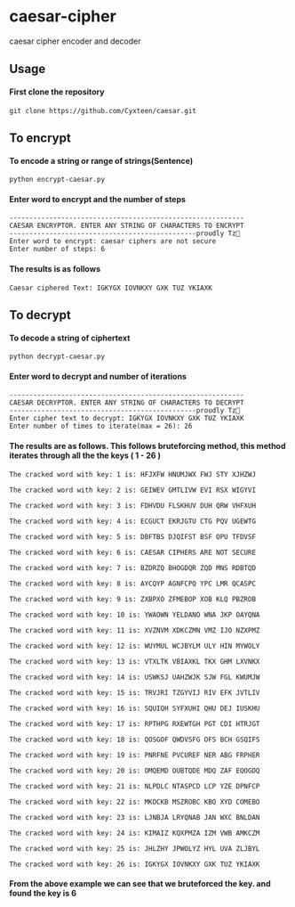# caesar-cipher
 caesar cipher encoder and decoder

## Usage
#### First clone the repository
    git clone https://github.com/Cyxteen/caesar.git
## To encrypt
#### To encode a string or range of strings(Sentence)
    python encrypt-caesar.py

#### Enter word to encrypt and the number of steps
    -----------------------------------------------------------
    CAESAR ENCRYPTOR. ENTER ANY STRING OF CHARACTERS TO ENCRYPT
    -----------------------------------------------proudly Tz🖤
    Enter word to encrypt: caesar ciphers are not secure
    Enter number of steps: 6

#### The results is as follows
    Caesar ciphered Text: IGKYGX IOVNKXY GXK TUZ YKIAXK

## To decrypt

#### To decode a string of ciphertext
    python decrypt-caesar.py

#### Enter word to decrypt and number of iterations
    -----------------------------------------------------------
    CAESAR DECRYPTOR. ENTER ANY STRING OF CHARACTERS TO DECRYPT
    -----------------------------------------------proudly Tz🖤
    Enter cipher text to decrypt: IGKYGX IOVNKXY GXK TUZ YKIAXK
    Enter number of times to iterate(max = 26): 26

#### The results are as follows. This follows bruteforcing method, this method iterates through all the the keys ( 1 - 26 )
    The cracked word with key: 1 is: HFJXFW HNUMJWX FWJ STY XJHZWJ 

    The cracked word with key: 2 is: GEIWEV GMTLIVW EVI RSX WIGYVI 

    The cracked word with key: 3 is: FDHVDU FLSKHUV DUH QRW VHFXUH 

    The cracked word with key: 4 is: ECGUCT EKRJGTU CTG PQV UGEWTG 

    The cracked word with key: 5 is: DBFTBS DJQIFST BSF OPU TFDVSF 

    The cracked word with key: 6 is: CAESAR CIPHERS ARE NOT SECURE 

    The cracked word with key: 7 is: BZDRZQ BHOGDQR ZQD MNS RDBTQD 

    The cracked word with key: 8 is: AYCQYP AGNFCPQ YPC LMR QCASPC 

    The cracked word with key: 9 is: ZXBPXO ZFMEBOP XOB KLQ PBZROB 

    The cracked word with key: 10 is: YWAOWN YELDANO WNA JKP OAYQNA

    The cracked word with key: 11 is: XVZNVM XDKCZMN VMZ IJO NZXPMZ

    The cracked word with key: 12 is: WUYMUL WCJBYLM ULY HIN MYWOLY

    The cracked word with key: 13 is: VTXLTK VBIAXKL TKX GHM LXVNKX        

    The cracked word with key: 14 is: USWKSJ UAHZWJK SJW FGL KWUMJW        

    The cracked word with key: 15 is: TRVJRI TZGYVIJ RIV EFK JVTLIV        

    The cracked word with key: 16 is: SQUIQH SYFXUHI QHU DEJ IUSKHU        

    The cracked word with key: 17 is: RPTHPG RXEWTGH PGT CDI HTRJGT        

    The cracked word with key: 18 is: QOSGOF QWDVSFG OFS BCH GSQIFS        

    The cracked word with key: 19 is: PNRFNE PVCUREF NER ABG FRPHER        

    The cracked word with key: 20 is: OMQEMD OUBTQDE MDQ ZAF EQOGDQ        

    The cracked word with key: 21 is: NLPDLC NTASPCD LCP YZE DPNFCP        

    The cracked word with key: 22 is: MKOCKB MSZROBC KBO XYD COMEBO        

    The cracked word with key: 23 is: LJNBJA LRYQNAB JAN WXC BNLDAN        

    The cracked word with key: 24 is: KIMAIZ KQXPMZA IZM VWB AMKCZM        

    The cracked word with key: 25 is: JHLZHY JPWOLYZ HYL UVA ZLJBYL        

    The cracked word with key: 26 is: IGKYGX IOVNKXY GXK TUZ YKIAXK

#### From the above example we can see that we bruteforced the key. and found the key is 6